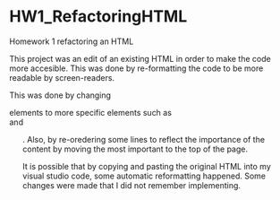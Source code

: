 # HW1_RefactoringHTML
Homework 1 refactoring an HTML

This project was an edit of an existing HTML in order to make the code more accesible. This was done by re-formatting the code to be more readable by screen-readers. 

This was done by changing <div> elements to more specific elements such as <nav> and <ul>. Also, by re-oredering some lines to reflect the importance of the content by moving the most important to the top of the page.

It is possible that by copying and pasting the original HTML into my visual studio code, some automatic reformatting happened. Some changes were made that I did not remember implementing. 